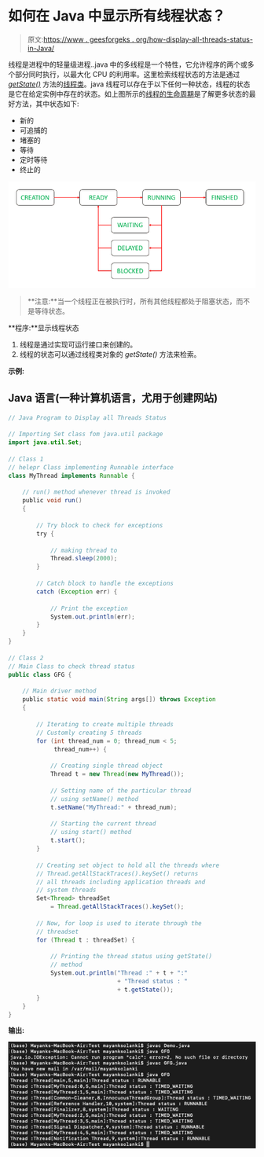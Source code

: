 # 如何在 Java 中显示所有线程状态？

> 原文:[https://www . geesforgeks . org/how-display-all-threads-status-in-Java/](https://www.geeksforgeeks.org/how-to-display-all-threads-status-in-java/)

线程是进程中的轻量级进程..java 中的多线程是一个特性，它允许程序的两个或多个部分同时执行，以最大化 CPU 的利用率。这里检索线程状态的方法是通过 [*getState()*](https://www.geeksforgeeks.org/lifecycle-and-states-of-a-thread-in-java/) 方法的[线程类](https://www.geeksforgeeks.org/java-lang-thread-class-java/)。java 线程可以存在于以下任何一种状态，线程的状态是它在给定实例中存在的状态。如上图所示的[线程的生命周期](https://www.geeksforgeeks.org/lifecycle-and-states-of-a-thread-in-java/)是了解更多状态的最好方法，其中状态如下:

*   新的
*   可追捕的
*   堵塞的
*   等待
*   定时等待
*   终止的

![](img/3a08411c21d776aeccbd1ee2685cba1c.png)

> **注意:**当一个线程正在被执行时，所有其他线程都处于阻塞状态，而不是等待状态。

**程序:**显示线程状态

1.  线程是通过实现可运行接口来创建的。
2.  线程的状态可以通过线程类对象的 *getState()* 方法来检索。

**示例:**

## Java 语言(一种计算机语言，尤用于创建网站)

```java
// Java Program to Display all Threads Status

// Importing Set class fom java.util package
import java.util.Set;

// Class 1
// helepr Class implementing Runnable interface
class MyThread implements Runnable {

    // run() method whenever thread is invoked
    public void run()
    {

        // Try block to check for exceptions
        try {

            // making thread to
            Thread.sleep(2000);
        }

        // Catch block to handle the exceptions
        catch (Exception err) {

            // Print the exception
            System.out.println(err);
        }
    }
}

// Class 2
// Main Class to check thread status
public class GFG {

    // Main driver method
    public static void main(String args[]) throws Exception
    {

        // Iterating to create multiple threads
        // Customly creating 5 threads
        for (int thread_num = 0; thread_num < 5;
             thread_num++) {

            // Creating single thread object
            Thread t = new Thread(new MyThread());

            // Setting name of the particular thread
            // using setName() method
            t.setName("MyThread:" + thread_num);

            // Starting the current thread
            // using start() method
            t.start();
        }

        // Creating set object to hold all the threads where
        // Thread.getAllStackTraces().keySet() returns
        // all threads including application threads and
        // system threads
        Set<Thread> threadSet
            = Thread.getAllStackTraces().keySet();

        // Now, for loop is used to iterate through the
        // threadset
        for (Thread t : threadSet) {

            // Printing the thread status using getState()
            // method
            System.out.println("Thread :" + t + ":"
                               + "Thread status : "
                               + t.getState());
        }
    }
}
```

**输出:**

![](img/81a181ba3663600aad0abc2c2014220b.png)